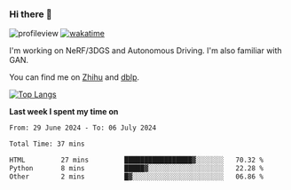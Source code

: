 ### Hi there 👋

![profileview](https://komarev.com/ghpvc/?username=bo233)
[![wakatime](https://wakatime.com/badge/user/018cb0e5-1559-4aa8-b3db-0d1aedf11b29.svg)](https://wakatime.com/@018cb0e5-1559-4aa8-b3db-0d1aedf11b29)

I'm working on NeRF/3DGS and Autonomous Driving. 
I'm also familiar with GAN.

You can find me on [Zhihu](https://www.zhihu.com/people/bo233) and [dblp](https://dblp.org/pid/331/1520.html).

[![Top Langs](https://github-readme-stats.vercel.app/api/top-langs/?username=bo233&hide=html,css&layout=compact)](https://github.com/anuraghazra/github-readme-stats)

**Last week I spent my time on**
<!--START_SECTION:waka-->

```txt
From: 29 June 2024 - To: 06 July 2024

Total Time: 37 mins

HTML         27 mins         █████████████████▓░░░░░░░   70.32 %
Python       8 mins          █████▓░░░░░░░░░░░░░░░░░░░   22.28 %
Other        2 mins          █▓░░░░░░░░░░░░░░░░░░░░░░░   06.86 %
```

<!--END_SECTION:waka-->
